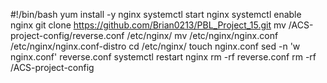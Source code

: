 #!/bin/bash
yum install -y nginx
systemctl start nginx
systemctl enable nginx
git clone https://github.com/Brian0213/PBL_Project_15.git
mv /ACS-project-config/reverse.conf /etc/nginx/
mv /etc/nginx/nginx.conf /etc/nginx/nginx.conf-distro
cd /etc/nginx/
touch nginx.conf
sed -n 'w nginx.conf' reverse.conf
systemctl restart nginx
rm -rf reverse.conf
rm -rf /ACS-project-config